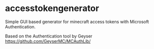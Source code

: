 # accesstokengenerator
Simple GUI based generator for minecraft access tokens with Microsoft Authentication.

Based on the Authentication tool by Geyser https://github.com/GeyserMC/MCAuthLib/
